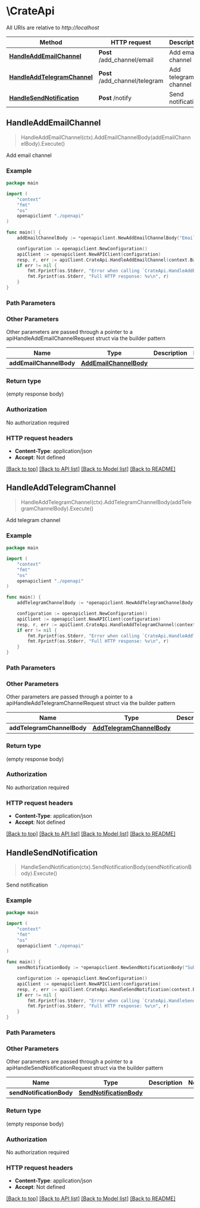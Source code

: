 # \CrateApi

All URIs are relative to *http://localhost*

Method | HTTP request | Description
------------- | ------------- | -------------
[**HandleAddEmailChannel**](CrateApi.md#HandleAddEmailChannel) | **Post** /add_channel/email | Add email channel
[**HandleAddTelegramChannel**](CrateApi.md#HandleAddTelegramChannel) | **Post** /add_channel/telegram | Add telegram channel
[**HandleSendNotification**](CrateApi.md#HandleSendNotification) | **Post** /notify | Send notification



## HandleAddEmailChannel

> HandleAddEmailChannel(ctx).AddEmailChannelBody(addEmailChannelBody).Execute()

Add email channel



### Example

```go
package main

import (
    "context"
    "fmt"
    "os"
    openapiclient "./openapi"
)

func main() {
    addEmailChannelBody := *openapiclient.NewAddEmailChannelBody("Email_example", "UserId_example") // AddEmailChannelBody | 

    configuration := openapiclient.NewConfiguration()
    apiClient := openapiclient.NewAPIClient(configuration)
    resp, r, err := apiClient.CrateApi.HandleAddEmailChannel(context.Background()).AddEmailChannelBody(addEmailChannelBody).Execute()
    if err != nil {
        fmt.Fprintf(os.Stderr, "Error when calling `CrateApi.HandleAddEmailChannel``: %v\n", err)
        fmt.Fprintf(os.Stderr, "Full HTTP response: %v\n", r)
    }
}
```

### Path Parameters



### Other Parameters

Other parameters are passed through a pointer to a apiHandleAddEmailChannelRequest struct via the builder pattern


Name | Type | Description  | Notes
------------- | ------------- | ------------- | -------------
 **addEmailChannelBody** | [**AddEmailChannelBody**](AddEmailChannelBody.md) |  | 

### Return type

 (empty response body)

### Authorization

No authorization required

### HTTP request headers

- **Content-Type**: application/json
- **Accept**: Not defined

[[Back to top]](#) [[Back to API list]](../README.md#documentation-for-api-endpoints)
[[Back to Model list]](../README.md#documentation-for-models)
[[Back to README]](../README.md)


## HandleAddTelegramChannel

> HandleAddTelegramChannel(ctx).AddTelegramChannelBody(addTelegramChannelBody).Execute()

Add telegram channel



### Example

```go
package main

import (
    "context"
    "fmt"
    "os"
    openapiclient "./openapi"
)

func main() {
    addTelegramChannelBody := *openapiclient.NewAddTelegramChannelBody("TelegramUsername_example", "UserId_example") // AddTelegramChannelBody | 

    configuration := openapiclient.NewConfiguration()
    apiClient := openapiclient.NewAPIClient(configuration)
    resp, r, err := apiClient.CrateApi.HandleAddTelegramChannel(context.Background()).AddTelegramChannelBody(addTelegramChannelBody).Execute()
    if err != nil {
        fmt.Fprintf(os.Stderr, "Error when calling `CrateApi.HandleAddTelegramChannel``: %v\n", err)
        fmt.Fprintf(os.Stderr, "Full HTTP response: %v\n", r)
    }
}
```

### Path Parameters



### Other Parameters

Other parameters are passed through a pointer to a apiHandleAddTelegramChannelRequest struct via the builder pattern


Name | Type | Description  | Notes
------------- | ------------- | ------------- | -------------
 **addTelegramChannelBody** | [**AddTelegramChannelBody**](AddTelegramChannelBody.md) |  | 

### Return type

 (empty response body)

### Authorization

No authorization required

### HTTP request headers

- **Content-Type**: application/json
- **Accept**: Not defined

[[Back to top]](#) [[Back to API list]](../README.md#documentation-for-api-endpoints)
[[Back to Model list]](../README.md#documentation-for-models)
[[Back to README]](../README.md)


## HandleSendNotification

> HandleSendNotification(ctx).SendNotificationBody(sendNotificationBody).Execute()

Send notification



### Example

```go
package main

import (
    "context"
    "fmt"
    "os"
    openapiclient "./openapi"
)

func main() {
    sendNotificationBody := *openapiclient.NewSendNotificationBody("Subject_example", "Message_example", "UserId_example") // SendNotificationBody | 

    configuration := openapiclient.NewConfiguration()
    apiClient := openapiclient.NewAPIClient(configuration)
    resp, r, err := apiClient.CrateApi.HandleSendNotification(context.Background()).SendNotificationBody(sendNotificationBody).Execute()
    if err != nil {
        fmt.Fprintf(os.Stderr, "Error when calling `CrateApi.HandleSendNotification``: %v\n", err)
        fmt.Fprintf(os.Stderr, "Full HTTP response: %v\n", r)
    }
}
```

### Path Parameters



### Other Parameters

Other parameters are passed through a pointer to a apiHandleSendNotificationRequest struct via the builder pattern


Name | Type | Description  | Notes
------------- | ------------- | ------------- | -------------
 **sendNotificationBody** | [**SendNotificationBody**](SendNotificationBody.md) |  | 

### Return type

 (empty response body)

### Authorization

No authorization required

### HTTP request headers

- **Content-Type**: application/json
- **Accept**: Not defined

[[Back to top]](#) [[Back to API list]](../README.md#documentation-for-api-endpoints)
[[Back to Model list]](../README.md#documentation-for-models)
[[Back to README]](../README.md)

